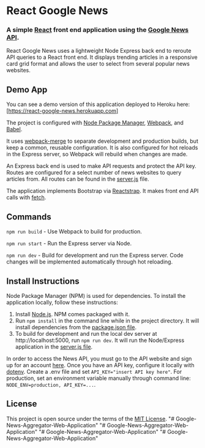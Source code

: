 # React Google News

### A simple [React](https://reactjs.org/) front end application using the [Google News API](https://newsapi.org/).
React Google News uses a lightweight Node Express back end to reroute API queries to a React front end. It displays trending articles in a responsive card grid format and allows the user to select from several popular news websites.

## Demo App
You can see a demo version of this application deployed to Heroku here: [https://react-google-news.herokuapp.com]

The project is configured with [Node Package Manager](https://www.npmjs.com/), [Webpack](https://webpack.js.org/), and [Babel](https://babeljs.io/).

It uses [webpack-merge](https://www.npmjs.com/package/webpack-merge) to separate development and production builds, but keep a common, reusable configuration. It is also configured for hot reloads in the Express server, so Webpack will rebuild when changes are made.

An Express back end is used to make API requests and protect the API key. Routes are configured for a select number of news websites to query articles from. All routes can be found in the [server.js](../master/server.js) file.

The application implements Bootstrap via [Reactstrap](https://reactstrap.github.io/). It makes front end API calls with [fetch](https://github.com/github/fetch).

## Commands

`npm run build` - Use Webpack to build for production.

`npm run start` - Run the Express server via Node.

`npm run dev` - Build for development and run the Express server. Code changes will be implemented automatically through hot reloading.

## Install Instructions
Node Package Manager (NPM) is used for dependencies. To install the application locally, follow these instructions:

1. Install [Node.js](https://nodejs.org/). NPM comes packaged with it.
2. Run `npm install` in the command line while in the project directory. It will install dependencies from the [package.json file](../master/package.json).
3. To build for development and run the local dev server at http://localhost:5000, run `npm run dev`. It will run the Node/Express application in the [server.js file](../master/server.js).

In order to access the News API, you must go to the API website and sign up for an account [here](https://newsapi.org/). Once you have an API key, configure it locally with [dotenv](https://www.npmjs.com/package/dotenv). Create a .env file and set `API_KEY="insert API key here"`. For production, set an environment variable manually through command line: `NODE_ENV=production, API_KEY=...`.

## License
This project is open source under the terms of the [MIT License](http://opensource.org/licenses/MIT).
"# Google-News-Aggregator-Web-Application" 
"# Google-News-Aggregator-Web-Application" 
"# Google-News-Aggregator-Web-Application" 
"# Google-News-Aggregator-Web-Application" 
